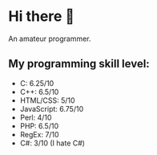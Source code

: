 # Hi there 👋

<!--
**hth4nh/hth4nh** is a ✨ _special_ ✨ repository because its `README.md` (this file) appears on your GitHub profile.

Here are some ideas to get you started:

- 🔭 I’m currently working on ...
- 🌱 I’m currently learning ...
- 👯 I’m looking to collaborate on ...
- 🤔 I’m looking for help with ...
- 💬 Ask me about ...
- 📫 How to reach me: ...
- 😄 Pronouns: ...
- ⚡ Fun fact: ...
-->
An amateur programmer.
## My programming skill level:
 - C: 6.25/10
 - C++: 6.5/10
 - HTML/CSS: 5/10
 - JavaScript: 6.75/10
 - Perl: 4/10
 - PHP: 6.5/10
 - RegEx: 7/10
 - C#: 3/10 (I hate C#)
